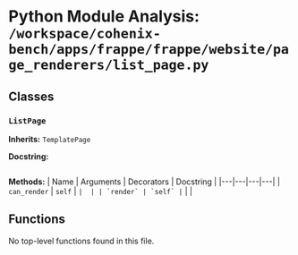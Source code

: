# Python Module Analysis: `/workspace/cohenix-bench/apps/frappe/frappe/website/page_renderers/list_page.py`

## Classes

### `ListPage`
**Inherits:** `TemplatePage`


**Docstring:**
```

```

**Methods:**
| Name | Arguments | Decorators | Docstring |
|---|---|---|---|
| `can_render` | `self` | `` |  |
| `render` | `self` | `` |  |





## Functions

No top-level functions found in this file.
